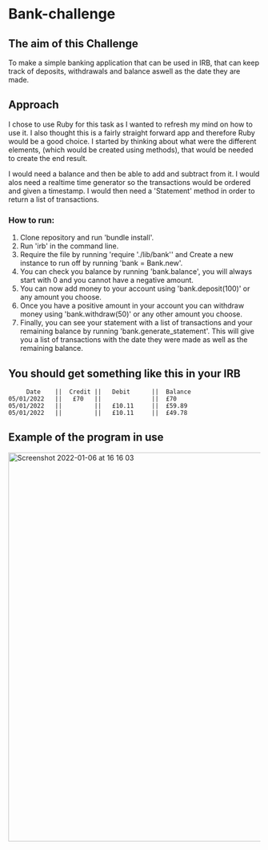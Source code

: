 # Bank-challenge

## The aim of this Challenge
To make a simple banking application that can be used in IRB, that can keep track of deposits, withdrawals and balance aswell as the date they are made. 

## Approach
I chose to use Ruby for this task as I wanted to refresh my mind on how to use it. I also thought this is a fairly straight forward app and therefore Ruby would be a good choice. I started by thinking about what were the different elements, (which would be created using methods), that would be needed to create the end result. 

I would need a balance and then be able to add and subtract from it. I would alos need a realtime time generator so the transactions would be ordered and given a timestamp. I would then need a 'Statement' method in order to return a list of transactions.  
### How to run:
1. Clone repository and run 'bundle install'.
2. Run 'irb' in the command line.
3. Require the file by running 'require './lib/bank'' and Create a new instance to run off by running 'bank = Bank.new'.
4. You can check you balance by running 'bank.balance', you will always start with 0 and you cannot have a negative amount.
5. You can now add money to your account using 'bank.deposit(100)' or any amount you choose.
6. Once you have a positive amount in your account you can withdraw money using 'bank.withdraw(50)' or any other amount you choose.
7. Finally, you can see your statement with a list of transactions and your remaining balance by running 'bank.generate_statement'. This will give you a list of transactions with the date they were made as well as the remaining balance. 

## You should get something like this in your IRB
```
     Date    ||  Credit ||   Debit      ||  Balance
05/01/2022   ||   £70   ||              ||  £70
05/01/2022   ||         ||   £10.11     ||  £59.89
05/01/2022   ||         ||   £10.11     ||  £49.78
```

## Example of the program in use
<img width="777" alt="Screenshot 2022-01-06 at 16 16 03" src="https://user-images.githubusercontent.com/77504397/148415021-5b93ebf3-e03d-497b-b9ae-881b803127af.png">


